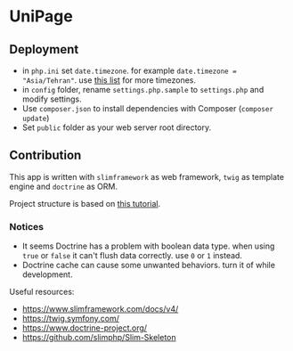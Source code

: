 # UniPage

## Deployment
* in `php.ini` set `date.timezone`. for example `date.timezone = "Asia/Tehran"`. use [this list][2] for more timezones.
* in `config` folder, rename `settings.php.sample` to `settings.php` and modify settings.
* Use `composer.json` to install dependencies with Composer (`composer update`)
* Set `public` folder as your web server root directory.

## Contribution
This app is written with `slimframework` as web framework, `twig` as template engine and `doctrine` as ORM.

Project structure is based on [this tutorial][1].

### Notices
* It seems Doctrine has a problem with boolean data type. when using `true` or `false` it can't flush data correctly.
use `0` or `1` instead.
* Doctrine cache can cause some unwanted behaviors. turn it of while development.

Useful resources:
* https://www.slimframework.com/docs/v4/
* https://twig.symfony.com/
* https://www.doctrine-project.org/
* https://github.com/slimphp/Slim-Skeleton

[1]: https://odan.github.io/2019/11/05/slim4-tutorial.html
[2]: https://www.php.net/manual/en/timezones.php

